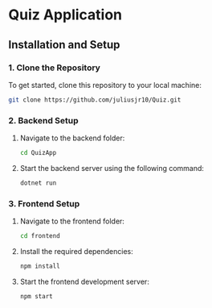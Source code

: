 
# Quiz Application

## Installation and Setup

### 1. Clone the Repository
To get started, clone this repository to your local machine:

```bash
git clone https://github.com/juliusjr10/Quiz.git
```

### 2. Backend Setup
1. Navigate to the backend folder:
   ```bash
   cd QuizApp
   ```
2. Start the backend server using the following command:
   ```bash
   dotnet run
   ```

### 3. Frontend Setup
1. Navigate to the frontend folder:
   ```bash
   cd frontend
   ```
2. Install the required dependencies:
   ```bash
   npm install
   ```
3. Start the frontend development server:
   ```bash
   npm start
   ```
